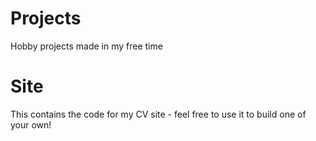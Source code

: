 # Projects
Hobby projects made in my free time

# Site
This contains the code for my CV site - feel free to use it to build one of your own!

